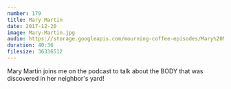 ```yaml
---
number: 179
title: Mary Martin
date: 2017-12-20
image: Mary-Martin.jpg
audio: https://storage.googleapis.com/mourning-coffee-episodes/Mary%20Martin%20Release.mp3
duration: 40:36
filesize: 36336512
---
```


Mary Martin joins me on the podcast to talk about the BODY that was discovered in her neighbor's yard!
